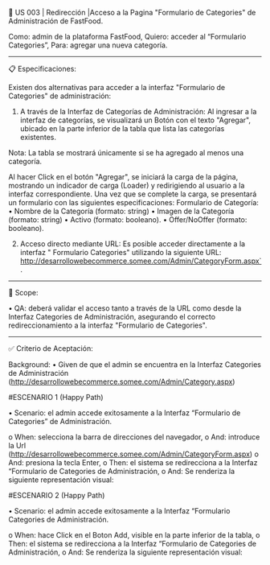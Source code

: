 📑 US 003 | Redirección |Acceso a la Pagina "Formulario de Categories" de Administración de FastFood.

Como: admin de la plataforma FastFood,
Quiero: acceder al “Formulario Categories”,
Para: agregar una nueva categoría.

---

📋 Especificaciones:

Existen dos alternativas para acceder a la interfaz "Formulario de Categories" de administración:

1. A través de la Interfaz de Categorías de Administración: Al ingresar a la interfaz de categorías, se visualizará un Botón con el texto "Agregar", ubicado en la parte inferior de la tabla que lista las categorías existentes.

Nota: La tabla se mostrará únicamente si se ha agregado al menos una categoría.

Al hacer Click en el botón "Agregar", se iniciará la carga de la página, mostrando un indicador de carga (Loader) y redirigiendo al usuario a la interfaz correspondiente. Una vez que se complete la carga, se presentará un formulario con las siguientes especificaciones:
Formulario de Categoría:
• Nombre de la Categoría (formato: string)
• Imagen de la Categoría (formato: string)
• Activo (formato: booleano).
• Offer/NoOffer (formato: booleano).

2. Acceso directo mediante URL:
   Es posible acceder directamente a la interfaz " Formulario Categories" utilizando la siguiente URL:
   http://desarrollowebecommerce.somee.com/Admin/CategoryForm.aspx`.

---

🎯 Scope:

• QA: deberá validar el acceso tanto a través de la URL como desde la Interfaz Categories de Administración, asegurando el correcto redireccionamiento a la interfaz "Formulario de Categories".

---

✅ Criterio de Aceptación:

Background:
• Given de que el admin se encuentra en la Interfaz Categories de Administración (http://desarrollowebecommerce.somee.com/Admin/Category.aspx)

#ESCENARIO 1 (Happy Path)

• Scenario: el admin accede exitosamente a la Interfaz “Formulario de Categories” de Administración.

o When: selecciona la barra de direcciones del navegador,
o And: introduce la Url (http://desarrollowebecommerce.somee.com/Admin/CategoryForm.aspx)
o And: presiona la tecla Enter,
o Then: el sistema se redirecciona a la Interfaz “Formulario de Categories de Administración,
o And: Se renderiza la siguiente representación visual:

#ESCENARIO 2 (Happy Path)

• Scenario: el admin accede exitosamente a la Interfaz “Formulario Categories de Administración.

o When: hace Click en el Boton Add, visible en la parte inferior de la tabla,
o Then: el sistema se redirecciona a la Interfaz “Formulario de Categories de Administración,
o And: Se renderiza la siguiente representación visual:
